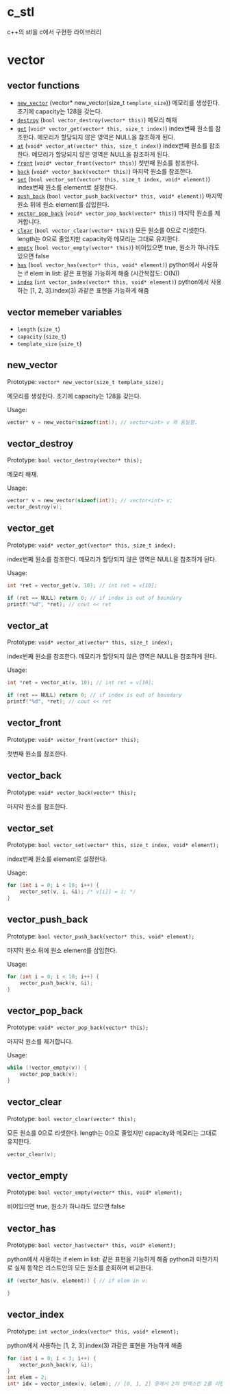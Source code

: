 # c_stl

c++의 stl을 c에서 구현한 라이브러리

# vector

## vector functions

 - [`new_vector`](#new_vector) (vector* new_vector(size_t `template_size`)) 메모리를 생성한다. 초기에 capacity는 128을 갖는다.
 - [`destroy`](#vector_destroy) (`bool vector_destroy(vector* this)`) 메모리 해재
 - [`get`](#vector_get) (`void* vector_get(vector* this, size_t index)`) index번째 원소를 참조한다. 메모리가 할당되지 않은 영역은 NULL을 참조하게 된다.
 - [`at`](#vector_at) (`void* vector_at(vector* this, size_t index)`) index번째 원소를 참조한다. 메모리가 할당되지 않은 영역은 NULL을 참조하게 된다.
 - [`front`](#vector_front) (`void* vector_front(vector* this)`) 첫번째 원소를 참조한다.
 - [`back`](#vector_back) (`void* vector_back(vector* this)`) 마지막 원소를 참조한다.
 - [`set`](#vector_set) (`bool vector_set(vector* this, size_t index, void* element)`) index번째 원소를 element로 설정한다.
 - [`push_back`](#vector_push_back) (`bool vector_push_back(vector* this, void* element)`) 마지막 원소 뒤에 원소 element를 삽입한다.
 - [`vector_pop_back`](#vector_pop_back) (`void* vector_pop_back(vector* this)`) 마지막 원소를 제거합니다.
 - [`clear`](#vector_clear) (`bool vector_clear(vector* this)`) 모든 원소를 0으로 리셋한다. length는 0으로 줄었지만 capacity와 메모리는 그대로 유지한다.
 - [`empty`](#vector_empty) (`bool vector_empty(vector* this)`) 비어있으면 true, 원소가 하나라도 있으면 false
 - [`has`](#vector_has) (`bool vector_has(vector* this, void* element)`) python에서 사용하는 if elem in list: 같은 표현을 가능하게 해줌 (시간복잡도: O(N))
 - [`index`](#vector_index) (`int vector_index(vector* this, void* element)`) python에서 사용하는 [1, 2, 3].index(3) 과같은 표현을 가능하게 해줌

## vector memeber variables

 - `length` (`size_t`) 
 - `capacity` (`size_t`)
 - `template_size` (`size_t`)

## new_vector

Prototype: `vector* new_vector(size_t template_size);`

메모리를 생성한다. 초기에 capacity는 128을 갖는다.

Usage:

```c
vector* v = new_vector(sizeof(int)); // vector<int> v 와 동일함.
```

## vector_destroy
Prototype: `bool vector_destroy(vector* this);`

메모리 해재.

Usage:
```c
vector* v = new_vector(sizeof(int)); // vector<int> v;
vector_destroy(v);
```

## vector_get
Prototype: `void* vector_get(vector* this, size_t index);`

index번째 원소를 참조한다. 메모리가 할당되지 않은 영역은 NULL을 참조하게 된다.

Usage:
```c
int *ret = vector_get(v, 10); // int ret = v[10];

if (ret == NULL) return 0; // if index is out of boundary
printf("%d", *ret); // cout << ret
```

## vector_at
Prototype: `void* vector_at(vector* this, size_t index);`

index번째 원소를 참조한다. 메모리가 할당되지 않은 영역은 NULL을 참조하게 된다.

Usage:
```c
int *ret = vector_at(v, 10); // int ret = v[10];

if (ret == NULL) return 0; // if index is out of boundary
printf("%d", *ret); // cout << ret
```

## vector_front
Prototype: `void* vector_front(vector* this);`

첫번째 원소를 참조한다.

## vector_back
Prototype: `void* vector_back(vector* this);`

마지막 원소를 참조한다.

## vector_set
Prototype: `bool vector_set(vector* this, size_t index, void* element);`

index번째 원소를 element로 설정한다.

Usage:
```c
for (int i = 0; i < 10; i++) {
    vector_set(v, i, &i); /* v[i]] = i; */
}

```

## vector_push_back
Prototype: `bool vector_push_back(vector* this, void* element);`

마지막 원소 뒤에 원소 element를 삽입한다.

Usage:
```c
for (int i = 0; i < 10; i++) {
    vector_push_back(v, &i);
}
```

## vector_pop_back
Prototype: `void* vector_pop_back(vector* this);`

마지막 원소를 제거합니다.

Usage:
```c
while (!vector_empty(v)) {
    vector_pop_back(v);
}
```

## vector_clear
Prototype: `bool vector_clear(vector* this);`

모든 원소를 0으로 리셋한다.
length는 0으로 줄었지만 capacity와 메모리는 그대로 유지한다.

```c
vector_clear(v);
```

## vector_empty
Prototype: `bool vector_empty(vector* this, void* element);`

비어있으면 true, 원소가 하나라도 있으면 false

## vector_has
Prototype: `bool vector_has(vector* this, void* element);`

python에서 사용하는 if elem in list: 같은 표현을 가능하게 해줌
python과 마찬가지로 실제 동작은 리스트안의 모든 원소를 순회하며 비교한다.

```c
if (vector_has(v, element)) { // if elem in v:

}
```

## vector_index
Prototype: `int vector_index(vector* this, void* element);`

python에서 사용하는 [1, 2, 3].index(3) 과같은 표현을 가능하게 해줌

```c
for (int i = 0; i < 3; i++) {
    vector_push_back(v, &i);
}
int elem = 2;
int* idx = vector_index(v, &elem); // [0, 1, 2] 중에서 2의 인덱스인 2를 리턴합니다.

```
